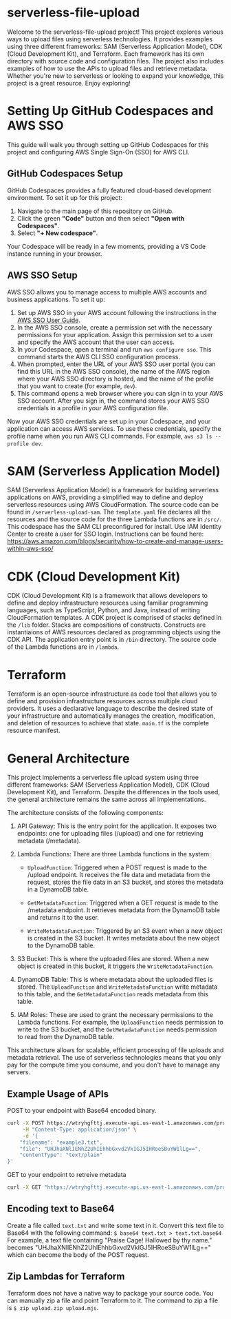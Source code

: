 # serverless-file-upload
Welcome to the serverless-file-upload project! This project explores various ways to upload files using serverless technologies. It provides examples using three different frameworks: SAM (Serverless Application Model), CDK (Cloud Development Kit), and Terraform. Each framework has its own directory with source code and configuration files. The project also includes examples of how to use the APIs to upload files and retrieve metadata. Whether you're new to serverless or looking to expand your knowledge, this project is a great resource. Enjoy exploring!

# Setting Up GitHub Codespaces and AWS SSO
This guide will walk you through setting up GitHub Codespaces for this project and configuring AWS Single Sign-On (SSO) for AWS CLI.

## GitHub Codespaces Setup
GitHub Codespaces provides a fully featured cloud-based development environment. To set it up for this project:

1. Navigate to the main page of this repository on GitHub.
2. Click the green **"Code"** button and then select **"Open with Codespaces"**.
3. Select **"+ New codespace"**.

Your Codespace will be ready in a few moments, providing a VS Code instance running in your browser.

## AWS SSO Setup
AWS SSO allows you to manage access to multiple AWS accounts and business applications. To set it up:

1. Set up AWS SSO in your AWS account following the instructions in the [AWS SSO User Guide](https://docs.aws.amazon.com/singlesignon/latest/userguide/what-is.html).
2. In the AWS SSO console, create a permission set with the necessary permissions for your application. Assign this permission set to a user and specify the AWS account that the user can access.
3. In your Codespace, open a terminal and run `aws configure sso`. This command starts the AWS CLI SSO configuration process.
4. When prompted, enter the URL of your AWS SSO user portal (you can find this URL in the AWS SSO console), the name of the AWS region where your AWS SSO directory is hosted, and the name of the profile that you want to create (for example, `dev`).
5. This command opens a web browser where you can sign in to your AWS SSO account. After you sign in, the command stores your AWS SSO credentials in a profile in your AWS configuration file.

Now your AWS SSO credentials are set up in your Codespace, and your application can access AWS services. To use these credentials, specify the profile name when you run AWS CLI commands. For example, `aws s3 ls --profile dev`.


# SAM (Serverless Application Model)
SAM (Serverless Application Model) is a framework for building serverless applications on AWS, providing a simplified way to define and deploy serverless resources using AWS CloudFormation. The source code can be found in `/serverless-upload-sam`. The `template.yaml` file declares all the resources and the source code for the three Lambda functions are in `/src/`. This codespace has the SAM CLI preconfigured for install. Use IAM Identity Center to create a user for SSO login. Instructions can be found here: https://aws.amazon.com/blogs/security/how-to-create-and-manage-users-within-aws-sso/

# CDK (Cloud Development Kit)
CDK (Cloud Development Kit) is a framework that allows developers to define and deploy infrastructure resources using familiar programming languages, such as TypeScript, Python, and Java, instead of writing CloudFormation templates. A CDK project is comprised of stacks defined in the `/lib` folder. Stacks are compositions of constructs. Constructs are instantiaions of AWS resources declared as programming objects using the CDK API. The application entry point is in `/bin` directory. The source code of the Lambda functions are in `/lambda`. 

# Terraform
Terraform is an open-source infrastructure as code tool that allows you to define and provision infrastructure resources across multiple cloud providers. It uses a declarative language to describe the desired state of your infrastructure and automatically manages the creation, modification, and deletion of resources to achieve that state. `main.tf` is the complete resource manifest.

# General Architecture
This project implements a serverless file upload system using three different frameworks: SAM (Serverless Application Model), CDK (Cloud Development Kit), and Terraform. Despite the differences in the tools used, the general architecture remains the same across all implementations.

The architecture consists of the following components:

1. API Gateway: This is the entry point for the application. It exposes two endpoints: one for uploading files (/upload) and one for retrieving metadata (/metadata).

2. Lambda Functions: There are three Lambda functions in the system:

    - `UploadFunction`: Triggered when a POST request is made to the /upload endpoint. It receives the file data and metadata from the request, stores the file data in an S3 bucket, and stores the metadata in a DynamoDB table.

    - `GetMetadataFunction`: Triggered when a GET request is made to the /metadata endpoint. It retrieves metadata from the DynamoDB table and returns it to the user.

    - `WriteMetadataFunction`: Triggered by an S3 event when a new object is created in the S3 bucket. It writes metadata about the new object to the DynamoDB table.

3. S3 Bucket: This is where the uploaded files are stored. When a new object is created in this bucket, it triggers the `WriteMetadataFunction`.

4. DynamoDB Table: This is where metadata about the uploaded files is stored. The `UploadFunction` and `WriteMetadataFunction` write metadata to this table, and the `GetMetadataFunction` reads metadata from this table.

5. IAM Roles: These are used to grant the necessary permissions to the Lambda functions. For example, the `UploadFunction` needs permission to write to the S3 bucket, and the `GetMetadataFunction` needs permission to read from the DynamoDB table.

This architecture allows for scalable, efficient processing of file uploads and metadata retrieval. The use of serverless technologies means that you only pay for the compute time you consume, and you don't have to manage any servers.

## Example Usage of APIs
POST to your endpoint with Base64 encoded binary.
```bash
curl -X POST https://wtryhgfttj.execute-api.us-east-1.amazonaws.com/prod/upload \
     -H "Content-Type: application/json" \
     -d '{
    "filename": "example3.txt",
    "file": "UHJhaXNlIENhZ2UhIEhhbGxvd2VkIGJ5IHRoeSBuYW1lLg==",
    "contentType": "text/plain"
}'
```
GET to your endpoint to retreive metadata
```bash
curl -X GET "https://wtryhgfttj.execute-api.us-east-1.amazonaws.com/prod/metadata?startDate=2024-04-01&endDate=2024-04-22"
```

## Encoding text to Base64
Create a file called `text.txt` and write some text in it. Convert this text file to Base64 with the following command:
`$ base64 text.txt > text.txt.base64`
For example, a text file containing "Praise Cage! Hallowed by thy name." becomes "UHJhaXNlIENhZ2UhIEhhbGxvd2VkIGJ5IHRoeSBuYW1lLg==" which can become the body of the POST request.

## Zip Lambdas for Terraform
Terraform does not have a native way to package your source code. You can manually zip a file and point Terraform to it. The command to zip a file is `$ zip upload.zip upload.mjs`.